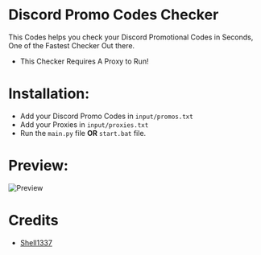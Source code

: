 
# Discord Promo Codes Checker
This Codes helps you check your Discord Promotional Codes in Seconds, One of the Fastest Checker Out there.
- This Checker Requires A Proxy to Run!

# Installation:
- Add your Discord Promo Codes in `input/promos.txt` 
- Add your Proxies in `input/proxies.txt`
- Run the `main.py` file **OR** `start.bat` file.

# Preview:
![Preview](https://cdn.discordapp.com/attachments/1272062208217714729/1283473062200873091/image.png?ex=66e31eef&is=66e1cd6f&hm=e004158c56974b807d333d2b9c963c4bdb47fe8fd47cf78a0581f34d0408396f&)


# Credits
- [Shell1337](https://github.com/Shell1337)
